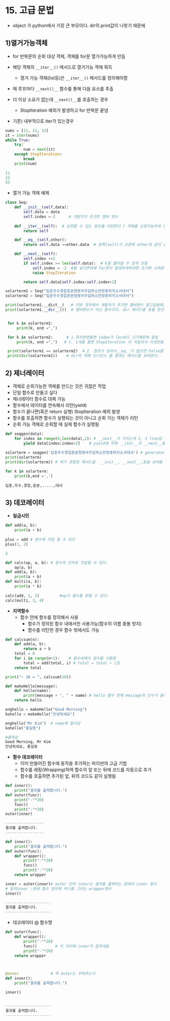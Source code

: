 # 15. 고급 문법

- object 가 python에서 가장 큰 부모이다. dir의 print값이 나왓기 때문에



## 1)열거가능객체

- for 반복문의 순회 대상 객체, 객체를 for문 열거가능하게 만듬
- 해당 객체의 `__iter__()` 메서드로 열거가능 객체 획득
  - 열거 가능 객체(list등)은 `__iter__()` 메서드를 정의해야함
- 매 루프마다 `__next()__` 함수를 통해 다음 요소를 추출
- 더 이상 소요가 없는데 `__next()__`를 호출하는 경우
  - StopIteration 예외가 발생하고 for 반복문 끝냄



- 기존) 내부적으로 iter가 있는경우

```python
nums = [11, 22, 33]
it = iter(nums)
while True:
	try:
		num = next(it)
	except StopIteration:
        break
	print(num)
    
11
22
33
```

- 열거 가능 객체 예제

```python
class Seq:
    def __init__(self,data):
        self.data = data
        self.index =-2      # 개발자가 추가한 맴버 변수
    
    def __iter__(self):  # 순회할 수 있는 참조를 리턴한다 ( 객체를 순회가능하게 만듬)
        return self

    def __eq__(self,other):
        return self.data ==other.data  # 왼쪽(self)가 오른쪽 other와 값이 같니?

    def __next__(self):
        self.index +=2
        if self.index >= len(self.data):  # k를 뽑아낼 수 있게 만듬
            self.index = -2  #를 넣으면뒤에 for문이 발생되게하려면 초기화 시켜준다.
            raise StopIteration

        return self.data[self.index:self.index+2]

solarterm1 = Seq("입춘우수경칩춘분청명곡우입하소만망종하지소서대서")
solarterm2 = Seq("입춘우수경칩춘분청명곡우입하소만망종하지소서대서")

print(solarterm1.__dict__)   # 이번 경우에서 개발자가 추가한 맴버변수 알고싶을때, 사전 형태로 맴버 보여주고 적어줌
print(solarterm1.__dir__())  # 맴버변수가 아닌 함수이다. dir 메서드를 호출 한것


 for k in solarterm1:
     print(k, end =",")

 for k in solarterm2:      # 1.루프한번돌면 index가 len보다 크기떄문에 끝임
     print(k, end =",")   # 1. 1개를 돌면 StopIteration 이 작동되서 리셋안됨   1,2번 # 구분해서 print 할것

 print(solarterm1 == solarterm2)  # 2. 참조가 달라서__eq__가 없으면 False를 줌, eq주면 True임
 print(dir(solarterm1))    # dir의 객체 인스턴스 줌 결과는 메서드들 보여준다.
```





## 2) 제너레이터

- 객체로 순회가능한 객체를 만드는 것은 귀찮은 작업
- 단일 함수로 만들고 싶다
- 제너레이터 함수로 대체 가능
- 함수에서 데이터를 연속해서 리턴(yield)
- 함수가 끝나면(혹은 return 실행) StopIteration 예외 발생
- 함수를 호출하면 함수가 실행되는 것이 아니고 순회 가는 객체가 리턴
- 순회 가능 객체로 순회할 때 실제 함수가 실행됨

```python
def seqgen(data):
    for index in range(0,len(data),2): # __next__가 가지는게 2, 3 line임
        yield data[index:index+2]    # yield에 의해 __iter__과 __next__를 가진 객체로 변함 = 읽을 수 있는 객체로 변함!
        
solarterm = seqgen('입춘우수경칩춘분청명곡우입하소만망종하지소서대서') # generater 생성
print(solarterm) 
print(dir(solarterm)) # 여기 포함된 메서드들  __init__, __next__,등을 보여줌 

for k in solarterm:
    print(k,end =',')
    
입춘,우수,경칩,춘분,.....,대서
```



## 3) 데코레이터

- **일급시민**

```python
def add(a, b):
	print(a + b)
    
plus = add # 변수에 저장 할 수 있다
plus(1, 2)

3
```

```python
def calc(op, a, b): # 함수의 인자로 전달할 수 있다.
	op(a, b)
def add(a, b):
	print(a + b)
def multi(a, b):
	print(a * b)
    
calc(add, 1, 2) 		#op가 함수를 받을 수 있다.
calc(multi, 3, 4)
```



- **지역함수**
  - 함수 안에 함수를 정의해서 사용
    - 함수가 정의된 함수 내에서만 사용가능(함수의 이름 충돌 방지)
    - 함수를 리턴한 경우 함수 밖에서도 가능

```python
def calcsum(n):
	def add(a, b):
		return a + b
	total = 0
	for i in range(n+1):    # 함수내에서 함수를 사용함
		total = add(total, i) # total = total + i임
	return total

print("~ 10 = ", calcsum(10))
```

```python
def makeHello(message):
	def hello(name):
		print(message + ", " + name) # hello 함수 안에 message의 인수가 들어감
	return hello

enghello = makeHello("Good Morning")
kohello = makeHello("안녕하세요")

enghello("Mr Kim")  # name에 들어감
kohello("홍길동")

#출력값
Good Morning, Mr Kim
안녕하세요, 홍길동
```



- **함수 데코레이터**
  - 이미 만들어진 함수에 동작을 추가하는 파이썬의 고급 기법
  - 함수를 래핑(Wrapping)하여 함수의 앞 또는 뒤에 코드를 자동으로 추가
  - 함수를 호출하면 추가된 앞, 뒤의 코드도 같이 실행됨

```python
def inner():
	print("결과를 출력합니다.")
def outer(func):
	print("-"*20)
	func()
	print("-"*20)
outer(inner)

-----------------
결과를 출력합니다.
-----------------
```

```python
def inner():
	print("결과를 출력합니다.")
def outer(func):
	def wrapper():
		print("-"*20)
		func()
		print("-"*20)
	return wrapper

inner = outer(inner)# outer 안의 inner는 결과를 출력하는 원래의 inner 함수  
# 앞의inner :원래 함수 앞뒤에 박스를 그리는 wrapper함수
inner()

--------------------
결과를 출력합니다.
--------------------


```

- 데코레이터 @ 함수명

```python
def outer(func):
	def wrapper():
		print("-"*20)
		func()        # 이 자리에 inner가 잡히게됨
		print("-"*20)
	return wrapper



@outer              # 즉 outer는 꾸며주는거
def inner():
	print("결과를 출력합니다.")

inner()


--------------------
결과를 출력합니다.
--------------------
```

